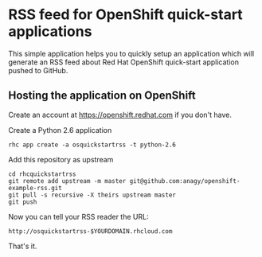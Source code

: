 RSS feed for OpenShift quick-start applications
================================================

This simple application helps you to quickly setup an application which will 
generate an RSS feed about Red Hat OpenShift quick-start application pushed to
GitHub.

Hosting the application on OpenShift
-------------------------------------

Create an account at https://openshift.redhat.com if you don't have.

Create a Python 2.6 application

	rhc app create -a osquickstartrss -t python-2.6

Add this repository as upstream

	cd rhcquickstartrss
	git remote add upstream -m master git@github.com:anagy/openshift-example-rss.git
	git pull -s recursive -X theirs upstream master
	git push

Now you can tell your RSS reader the URL:

	http://osquickstartrss-$YOURDOMAIN.rhcloud.com

That's it.
